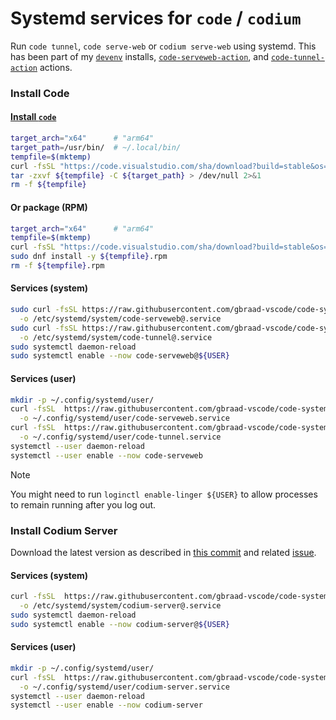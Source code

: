 Systemd services for `code` / `codium`
======================================

Run `code tunnel`, `code serve-web`  or `codium serve-web` using systemd. This has been part of my [`devenv`](https://github.com/gbraad-devenv/) installs, [`code-serveweb-action`](https://github.com/gbraad-actions/code-serveweb-action), and [`code-tunnel-action`](https://github.com/gbraad-actions/code-tunnel-action) actions.


### Install Code

#### [Install `code`](https://github.com/gbraad-dotfiles/upstream/blob/main/zsh/.zshrc.d/code.zsh)
```bash
target_arch="x64"      # "arm64"
target_path=/usr/bin/  # ~/.local/bin/
tempfile=$(mktemp)
curl -fsSL "https://code.visualstudio.com/sha/download?build=stable&os=cli-alpine-${target_arch}" -o ${tempfile}
tar -zxvf ${tempfile} -C ${target_path} > /dev/null 2>&1
rm -f ${tempfile}
```


#### Or package (RPM)
```bash
target_arch="x64"      # "arm64"
tempfile=$(mktemp)
curl -fsSL "https://code.visualstudio.com/sha/download?build=stable&os=linux-rpm-${target_arch}" -o ${tempfile}.rpm
sudo dnf install -y ${tempfile}.rpm
rm -f ${tempfile}.rpm
```


#### Services (system)
```bash
sudo curl -fsSL https://raw.githubusercontent.com/gbraad-vscode/code-systemd/refs/heads/main/system/code-serveweb%40.service \
  -o /etc/systemd/system/code-serveweb@.service
sudo curl -fsSL https://raw.githubusercontent.com/gbraad-vscode/code-systemd/refs/heads/main/system/code-tunnel%40.service   \
  -o /etc/systemd/system/code-tunnel@.service
sudo systemctl daemon-reload
sudo systemctl enable --now code-serveweb@${USER}
```


#### Services (user)
```bash
mkdir -p ~/.config/systemd/user/
curl -fsSL  https://raw.githubusercontent.com/gbraad-vscode/code-systemd/refs/heads/main/user/code-serveweb.service \
  -o ~/.config/systemd/user/code-serveweb.service
curl -fsSL  https://raw.githubusercontent.com/gbraad-vscode/code-systemd/refs/heads/main/user/code-tunnel.service   \
  -o ~/.config/systemd/user/code-tunnel.service
systemctl --user daemon-reload
systemctl --user enable --now code-serveweb
```

> [!NOTE]
> You might need to run `loginctl enable-linger ${USER}` to allow processes to remain running after you log out.


### Install Codium Server

Download the latest version as described in [this commit](https://github.com/gbraad-dotfiles/upstream/commit/9f186490077e03f89e5853ce61fea1097fc21f87#diff-2f571aaa8c76bed87f54f6ff849b8b7dca279829a5ab56bfdca488687382b5c9) and related [issue](https://github.com/gbraad-devenv/fedora/issues/77).


#### Services (system)
```bash
curl -fsSL  https://raw.githubusercontent.com/gbraad-vscode/code-systemd/refs/heads/main/codium-system/codium-server%40.service \
  -o /etc/systemd/system/codium-server@.service
sudo systemctl daemon-reload
sudo systemctl enable --now codium-server@${USER}
```


#### Services (user)
```bash
mkdir -p ~/.config/systemd/user/
curl -fsSL  https://raw.githubusercontent.com/gbraad-vscode/code-systemd/refs/heads/main/codium-user/codium-server.service \
  -o ~/.config/systemd/user/codium-server.service
systemctl --user daemon-reload
systemctl --user enable --now codium-server
```
